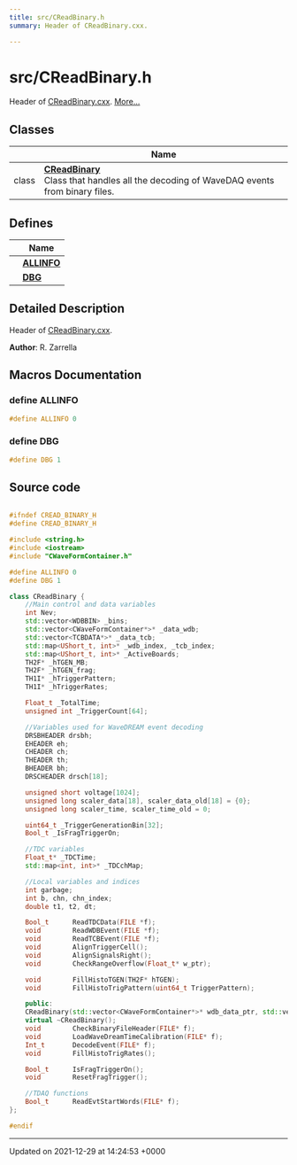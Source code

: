 ```yaml
---
title: src/CReadBinary.h
summary: Header of CReadBinary.cxx. 

---
```


# src/CReadBinary.h

Header of [CReadBinary.cxx](/Files/CReadBinary_8cxx.md#file-creadbinary.cxx).  [More...](#detailed-description)

## Classes

|                | Name           |
| -------------- | -------------- |
| class | **[CReadBinary](/Classes/classCReadBinary.md)** <br>Class that handles all the decoding of WaveDAQ events from binary files.  |

## Defines

|                | Name           |
| -------------- | -------------- |
|  | **[ALLINFO](/Files/CReadBinary_8h.md#define-allinfo)**  |
|  | **[DBG](/Files/CReadBinary_8h.md#define-dbg)**  |

## Detailed Description

Header of [CReadBinary.cxx](/Files/CReadBinary_8cxx.md#file-creadbinary.cxx). 

**Author**: R. Zarrella 



## Macros Documentation

### define ALLINFO

```cpp
#define ALLINFO 0
```


### define DBG

```cpp
#define DBG 1
```


## Source code

```cpp

#ifndef CREAD_BINARY_H
#define CREAD_BINARY_H

#include <string.h>
#include <iostream>
#include "CWaveFormContainer.h"

#define ALLINFO 0
#define DBG 1

class CReadBinary {
    //Main control and data variables
    int Nev;                                                    
    std::vector<WDBBIN> _bins;                                  
    std::vector<CWaveFormContainer*>* _data_wdb;                
    std::vector<TCBDATA*>* _data_tcb;                           
    std::map<UShort_t, int>* _wdb_index, _tcb_index;            
    std::map<UShort_t, int>* _ActiveBoards;                     
    TH2F* _hTGEN_MB;                                            
    TH2F* _hTGEN_frag;                                          
    TH1I* _hTriggerPattern;                                     
    TH1I* _hTriggerRates;                                       

    Float_t _TotalTime;                                         
    unsigned int _TriggerCount[64];                             

    //Variables used for WaveDREAM event decoding
    DRSBHEADER drsbh;                                           
    EHEADER eh;                                                 
    CHEADER ch;                                                 
    THEADER th;                                                 
    BHEADER bh;                                                 
    DRSCHEADER drsch[18];                                       

    unsigned short voltage[1024];                               
    unsigned long scaler_data[18], scaler_data_old[18] = {0};   
    unsigned long scaler_time, scaler_time_old = 0;             

    uint64_t _TriggerGenerationBin[32];                         
    Bool_t _IsFragTriggerOn;                                    

    //TDC variables
    Float_t* _TDCTime;                                          
    std::map<int, int>* _TDCchMap;                              

    //Local variables and indices
    int garbage;
    int b, chn, chn_index;
    double t1, t2, dt;

    Bool_t      ReadTDCData(FILE *f);
    void        ReadWDBEvent(FILE *f);
    void        ReadTCBEvent(FILE *f);
    void        AlignTriggerCell();
    void        AlignSignalsRight();
    void        CheckRangeOverflow(Float_t* w_ptr);

    void        FillHistoTGEN(TH2F* hTGEN);
    void        FillHistoTrigPattern(uint64_t TriggerPattern);

    public:
    CReadBinary(std::vector<CWaveFormContainer*>* wdb_data_ptr, std::vector<TCBDATA*>* tcb_data_ptr, std::map<UShort_t, Int_t>* _WDBIdToIdMap, std::map<UShort_t, Int_t>* ActiveBoards, Float_t* TDCTime, std::map<int, int>* TDCchMap, TH2F* hTGEN_MB, TH2F* hTGEN_frag, TH1I* hTriggerPattern, TH1I* hTriggerRates);
    virtual ~CReadBinary();
    void        CheckBinaryFileHeader(FILE* f);
    void        LoadWaveDreamTimeCalibration(FILE* f);
    Int_t       DecodeEvent(FILE* f);
    void        FillHistoTrigRates();

    Bool_t      IsFragTriggerOn();
    void        ResetFragTrigger();

    //TDAQ functions
    Bool_t      ReadEvtStartWords(FILE* f);
};

#endif
```


-------------------------------

Updated on 2021-12-29 at 14:24:53 +0000
